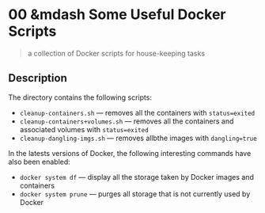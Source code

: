 # 00 &mdash Some Useful Docker Scripts
> a collection of Docker scripts for house-keeping tasks

## Description

The directory contains the following scripts:

+ `cleanup-containers.sh` &mdash; removes all the containers with `status=exited`
+ `cleanup-containers+volumes.sh` &mdash; removes all the containers and associated volumes with `status=exited`
+ `cleanup-dangling-imgs.sh` &mdash; removes allbthe images with `dangling=true`

In the latests versions of Docker, the following interesting commands have also been enabled:
+ `docker system df` &mdash; display all the storage taken by Docker images and containers
+ `docker system prune` &mdash; purges all storage that is not currently used by Docker

